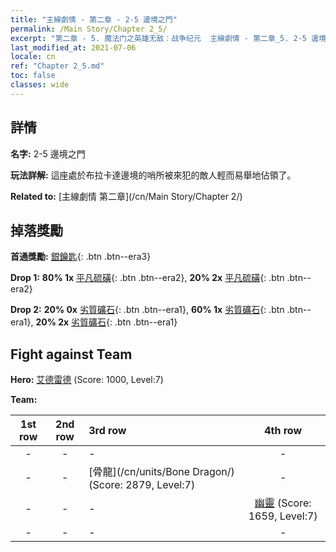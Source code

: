 ```yaml
---
title: "主線劇情 - 第二章 - 2-5 邊境之門"
permalink: /Main Story/Chapter 2_5/
excerpt: "第二章 - 5. 魔法门之英雄无敌：战争纪元  主線劇情 - 第二章_5. 2-5 邊境之門"
last_modified_at: 2021-07-06
locale: cn
ref: "Chapter 2_5.md"
toc: false
classes: wide
---
```


## 詳情

 **名字:** 2-5 邊境之門

 **玩法詳解:** 這座處於布拉卡達邊境的哨所被來犯的敵人輕而易舉地佔領了。

 **Related to:** [主線劇情 第二章](/cn/Main Story/Chapter 2/)

## 掉落獎勵

 **首通獎勵:** [銀鑰匙](/cn/Items/con_693/){: .btn .btn--era3}

 **Drop 1:** **80% 1x** [平凡硫磺](/cn/Items/mat_9/){: .btn .btn--era2}, **20% 2x** [平凡硫磺](/cn/Items/mat_9/){: .btn .btn--era2}

 **Drop 2:** **20% 0x** [劣質礦石](/cn/Items/mat_1/){: .btn .btn--era1}, **60% 1x** [劣質礦石](/cn/Items/mat_1/){: .btn .btn--era1}, **20% 2x** [劣質礦石](/cn/Items/mat_1/){: .btn .btn--era1}


## Fight against Team
 **Hero:** [艾德雷德](/cn/heroes/Adelaide/) (Score: 1000, Level:7)

 **Team:**


  | 1st row | 2nd row | 3rd row | 4th row |
  |:----:|:----:|:----|:----:|
  | - | - | - | - |
  | - | - | [骨龍](/cn/units/Bone Dragon/) (Score: 2879, Level:7)  | - |
  | - | - | - | [幽靈](/cn/units/Wight/) (Score: 1659, Level:7)  |
  | - | - | - | - |


